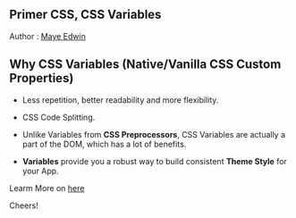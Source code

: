 ## Primer CSS, CSS Variables

Author : [Maye Edwin](https://twitter.com/mayeedwin1)

## Why CSS Variables (Native/Vanilla CSS Custom Properties)

- Less repetition, better readability and more flexibility. 

- CSS Code Splitting.

- Unlike Variables from **CSS Preprocessors**, CSS Variables are actually a part
 of the DOM, which has a lot of benefits.

- **Variables** provide you a robust way to build consistent **Theme Style** 
for your App. 

Learm More on [here](https://jengacss.web.app/idea/)

Cheers!